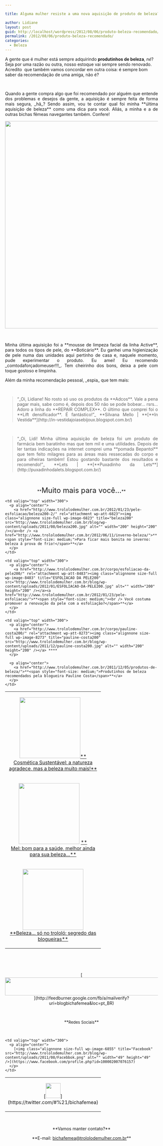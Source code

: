 ```yaml
---

title: Alguma mulher resiste a uma nova aquisição de produto de beleza?

author: Lidiane
layout: post
guid: http://localhost/wordpress/2012/08/06/produto-beleza-recomendado/
permalink: /2012/08/06/produto-beleza-recomendado/
categories:
  - Beleza
---
```

A gente que é mulher está sempre adquirindo **produtinhos de beleza**, _né_? Seja por uma razão ou outra, nosso estoque vai sempre sendo renovado. Acredito  que também vamos concordar em outra coisa: é sempre bom saber da recomendação de uma amiga, não é?

&nbsp;

<p align="justify">
  Quando a gente compra algo que foi recomendado por alguém que entende dos problemas e desejos da gente, a aquisição é sempre feita de forma mais segura, _hã_? Sendo assim, vou te contar qual foi minha **última aquisição de beleza** como uma dica para você. Aliás, a minha e a de outras bichas fêmeas navegantes também. Confere!
</p>

<!--more-->

<p align="center">
  <a href="http://www.trololodemulher.com.br/?attachment_id=8976" rel="attachment wp-att-8976"><img class="alignnone size-full wp-image-8976" title="BELEZA-PRODUTOS-RECOMENDADOS" src="http://www.trololodemulher.com.br/blog/wp-content/uploads/2012/08/BELEZA-PRODUTOS-RECOMENDADOS.png" alt="" width="600" height="681" /></a>
</p>

&nbsp;

<p align="justify">
  Minha última aquisição foi a **mousse de limpeza facial da linha Active**, para todos os tipos de pele, do **Boticário**. Eu ganhei uma higienização de pele numa das unidades aqui pertinho de casa e, naquele momento, pude experimentar o produto. Eu amei! Eu recomendo _comtodaforçadomeuser!!!_. Tem cheirinho dos bons, deixa a pele com toque gostoso e limpinha.
</p>

<p align="justify">
  Além da minha recomendação pessoal, _espia_ que tem mais:
</p>

&nbsp;

> <p align="justify">
>   “_Oi, Lidiane! No rosto só uso os produtos da **Adcos**. Vale a pena pagar mais, sabe como é, depois dos 50 não se pode bobear… rsrs… Adoro a linha do **REPAIR COMPLEX**. O último que comprei foi o **Lift densificador**. É fantástico!”_ **Silvana Mello | **[**In Vestida**](http://in-vestidajoiasebijoux.blogspot.com.br/) 
> </p>

&nbsp;

> <p align="justify">
>   “_Oi, Lidi! Minha última aquisição de beleza foi um produto de farmácia bem baratinho mas que tem mil e uma utilidades. Depois de ler tantas indicações na internet comprei uma **pomada Bepantol** que tem feito milagres para as áreas mais ressecadas do corpo e para olheiras também! Estou gostando bastante dos resultados e recomendo!”_ **Lets | **[**Puxadinho da Lets**](http://puxadinhodalets.blogspot.com.br/) 
> </p>

&nbsp;

<p align="center">
  **<span style="font-size: x-large;">Muito mais para você…</span>**
</p>

<table width="600" border="0" cellspacing="0" cellpadding="2">
  <tr>
    <td valign="top" width="300">
      <p align="center">
        <a href="http://www.trololodemulher.com.br/2012/06/22/zum-zum-verde-sustentabilidade/cosmetica-sustentavel200/" rel="attachment wp-att-8754"><img class="alignnone size-full wp-image-8754" title="COSMETICA SUSTENTAVEL200" src="http://www.trololodemulher.com.br/blog/wp-content/uploads/2012/06/COSMETICA-SUSTENTAVEL200.png" alt="" width="200" height="200" /></a><a href="http://www.trololodemulher.com.br/2012/06/21/cosmetica-sustentavel/">**<span style="font-size: medium;"><br /> Cosmética Sustentável: a natureza agradece, mas a beleza muito mais!</span>**</a>
      </p>
    </td>
    
    <td valign="top" width="300">
      <p align="center">
        <a href="http://www.trololodemulher.com.br/2012/01/23/pele-esfoliacao/beleza200-2/" rel="attachment wp-att-6823"><img class="alignnone size-full wp-image-6823" title="beleza200" src="http://www.trololodemulher.com.br/blog/wp-content/uploads/2011/08/beleza200.jpg" alt="" width="200" height="200" /></a><br /> <a href="http://www.trololodemulher.com.br/2012/06/11/inverno-beleza/">**<span style="font-size: medium;">Para ficar mais bonita no inverno: beleza á prova de frio!</span>**</a>
      </p>
    </td>
  </tr>
  
  <tr>
    <td valign="top" width="300">
      <p align="center">
        <a href="http://www.trololodemulher.com.br/corpo/mel200/" rel="attachment wp-att-8508"><img class="alignnone size-full wp-image-8508" title="MEL200" src="http://www.trololodemulher.com.br/blog/wp-content/uploads/2012/01/MEL200.jpg" alt="" width="200" height="200" /></a> <a href="http://www.trololodemulher.com.br/2012/02/06/beleza/">**<span style="font-size: medium;"><br /> Mel: bom para a saúde, melhor ainda para sua beleza…</span>**</a>
      </p>
    </td>
    
    <td valign="top" width="300">
      <p align="center">
        <a href="http://www.trololodemulher.com.br/corpo/esfoliacao-da-pele200/" rel="attachment wp-att-8483"><img class="alignnone size-full wp-image-8483" title="ESFOLIACAO DA PELE200" src="http://www.trololodemulher.com.br/blog/wp-content/uploads/2012/01/ESFOLIACAO-DA-PELE200.jpg" alt="" width="200" height="200" /></a><a href="http://www.trololodemulher.com.br/2012/01/23/pele-esfoliacao/">**<span style="font-size: medium;"><br /> Você costuma promover a renovação da pele com a esfoliação?</span>**</a>
      </p>
    </td>
  </tr>
  
  <tr>
    <td valign="top" width="300">
      <p align="center">
        <a href="http://www.trololodemulher.com.br/2012/01/02/maos-e-unhas/keka200/" rel="attachment wp-att-8347"><img class="alignnone size-full wp-image-8347" title="Keka200" src="http://www.trololodemulher.com.br/blog/wp-content/uploads/2011/12/Keka200.png" alt="" width="200" height="200" /></a><br /> <a href="http://www.trololodemulher.com.br/2011/12/19/beleza-dicas-blogueiras/">**<span style="font-size: medium;">Beleza… só no trololó: segredo das blogueiras</span>**</a>
      </p>
    </td>
    
    <td valign="top" width="300">
      <p align="center">
        <a href="http://www.trololodemulher.com.br/corpo/pauline-costa200/" rel="attachment wp-att-8273"><img class="alignnone size-full wp-image-8273" title="pauline-costa200" src="http://www.trololodemulher.com.br/blog/wp-content/uploads/2011/12/pauline-costa200.jpg" alt="" width="200" height="200" /></a> ****
      </p>
      
      <p align="center">
        <a href="http://www.trololodemulher.com.br/2011/12/05/produtos-de-beleza/">**<span style="font-size: medium;">Produtinhos de beleza recomendados pela blogueira Pauline Costa</span>**</a>
      </p>
    </td>
  </tr>
</table>

&nbsp;

&nbsp;

<p align="center">
  [<img class="alignnone size-full wp-image-8451" title="Assine o Bicha Fêmea grátis!" src="http://www.trololodemulher.com.br/blog/wp-content/uploads/2012/01/rodapé.png" alt="" width="600" height="59" />](http://feedburner.google.com/fb/a/mailverify?uri=blogbichafemea&loc=pt_BR) 
</p>

&nbsp;

<p align="center">
  **<span style="font-size: small;">Redes Sociais</span>**
</p>

&nbsp;

<table width="600" border="0" cellspacing="0" cellpadding="2">
  <tr>
    <td valign="top" width="300">
      <p align="center">
        [<img class="alignnone size-full wp-image-6857" title="Twitter" src="http://www.trololodemulher.com.br/blog/wp-content/uploads/2011/08/Twitter.png" alt="" width="49" height="49" />](https://twitter.com/#%21/bichafemea) 
      </p>
    </td>
    
    <td valign="top" width="300">
      <p align="center">
        [<img class="alignnone size-full wp-image-6855" title="Facebook" src="http://www.trololodemulher.com.br/blog/wp-content/uploads/2011/08/Facebbok.png" alt="" width="49" height="49" />](https://www.facebook.com/profile.php?id=100002007076157) 
      </p>
    </td>
  </tr>
</table>

&nbsp;

<p align="center">
  **Vamos manter contato?**
</p>

<p align="center">
  **E-mail: <a href="mailto:bichafemea@trololodemulher.com.br">bichafemea@trololodemulher.com.br</a>**
</p>